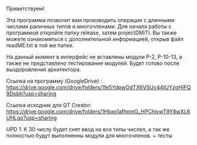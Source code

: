 Приветствуем!

  Эта программа позволит вам производить операции с длинными числами раличных типов и многочленами.  Для начала работы с программой откройте папку release, затем projectDMiTI. Вы также можете ознакомиться с дополнительной информацией, открыв файл readME.txt в той же папке.
  
  На данный момент в интерфейс не вставлены модули P-2, P-10-13, а также не представлено тестирование модулей. Будет готово после выздоровления архитектора.
  
  Ссылка на программу (GoogleDrive) : https://drive.google.com/drive/folders/1fe5YdpwOdTX6VSUc44tUYzgHIFQ9Dobh?usp=sharing
  
  Ссылка исходник для QT Creator: https://drive.google.com/drive/folders/1Hbxo1afhnmG_HPChjvwT9Y8wXL6UHLgo?usp=sharing
  
  
UPD 1:
  К 30 числу будет снят ввод на все типы числел, а так же полностью будут выполненны модули для многочленов. + тесты
